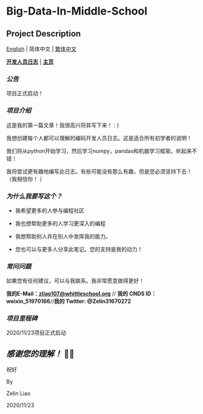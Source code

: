 # Big-Data-In-Middle-School

## Project Description

[English](https://github.com/ZelinLiao/Big-Data-In-Middle-School/blob/main/README.md) | 简体中文 | [繁体中文](https://github.com/ZelinLiao/Big-Data-In-Middle-School/blob/main/%E7%B9%81%E9%AB%94%E4%B8%AD%E6%96%87.md)


**[开发人员日志](---)** | **[主页](https://github.com/ZelinLiao/Big-Data-In-Middle-School/)**


### _公告_


项目正式启动！


### _项目介绍_


这是我的第一篇文章！我很高兴将其写下来！ : )

我想创建每个人都可以理解的编码开发人员日志。这是适合所有初学者的说明！

我们将从python开始学习，然后学习numpy，pandas和机器学习框架。听起来不错！ 

我将尝试更有趣地编写此日志。有些可能没有那么有趣，但是您必须坚持下去！ （我相信你！ ）


### _为什么我要写这个？_


* 我希望更多的人参与编程社区

* 我也想帮助更多的人学习更深入的编程

* 我想帮助别人并在别人中发挥我的能力。

* 您也可以与更多人分享此笔记。您的支持是我的动力！


### _常问问题_


如果您有任何建议，可以与我联系。我非常愿意做得更好！

**我的E-Mail：zliao107@whittleschool.org** // **我的 CNDS ID：weixin_51970166**//**我的 Twitter: @Zelin31670272**


### _项目里程碑_


2020/11/23项目正式启动


## _感谢您的理解！_ 🐱‍🏍


祝好

By

Zelin Liao

2020/11/23
